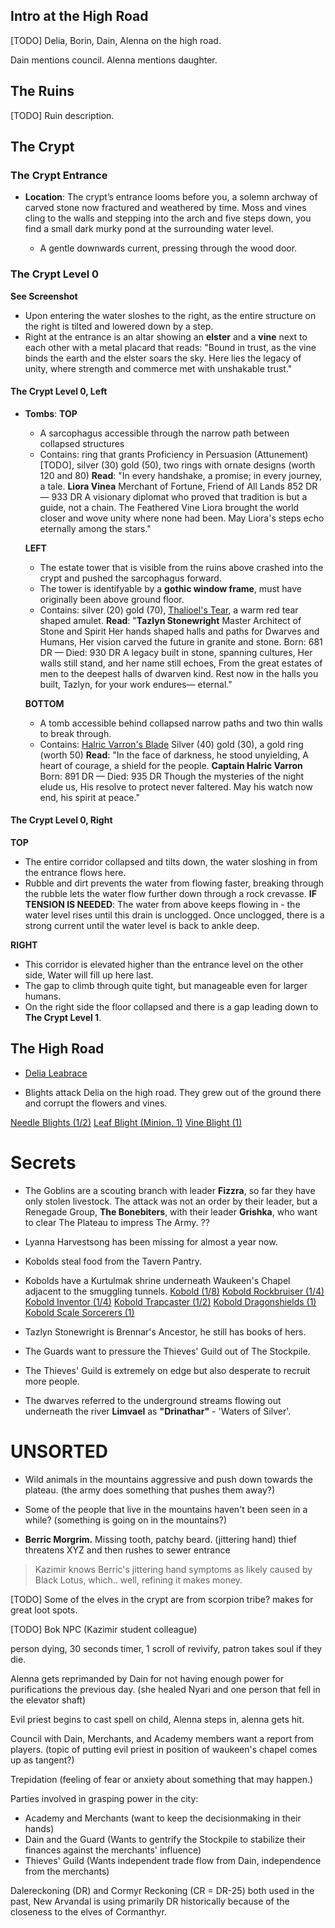 ## Intro at the High Road

[TODO] Delia, Borin, Dain, Alenna on the high road.

Dain mentions council.
Alenna mentions daughter.


## The Ruins
[TODO] Ruin description.


## The Crypt 

### The Crypt Entrance
- **Location**: The crypt’s entrance looms before you, a solemn archway of carved stone now fractured and weathered by time.
  Moss and vines cling to the walls and stepping into the arch and five steps down, you find a small dark murky pond at the surrounding water level.

  - A gentle downwards current, pressing through the wood door.

### The Crypt Level 0
**See Screenshot**
  - Upon entering the water sloshes to the right, as the entire structure on the right is tilted and lowered down by a step.
  - Right at the entrance is an altar showing an **elster** and a **vine** next to each other with a metal placard that reads:
     "Bound in trust, as the vine binds the earth
     and the elster soars the sky.
     Here lies the legacy of unity, where strength
     and commerce met with unshakable trust."

#### The Crypt Level 0, Left
- **Tombs**:
  **TOP**
  - A sarcophagus accessible through the narrow path between collapsed structures 
  - Contains: ring that grants Proficiency in Persuasion (Attunement) [TODO],
   silver (30) gold (50), two rings with ornate designs (worth 120 and 80) 
    **Read**:
      "In every handshake, a promise; in every journey, a tale.
      **Liora Vinea**
      Merchant of Fortune, Friend of All Lands
      852 DR — 933 DR
      A visionary diplomat who proved that 
      tradition is but a guide, not a chain.
      The Feathered Vine Liora brought the world closer and wove unity where none had been. May Liora's steps echo eternally among the stars."

  **LEFT**
  - The estate tower that is visible from the ruins above crashed into the crypt and pushed the sarcophagus forward. 
  - The tower is identifyable by a **gothic window frame**, must have originally been above ground floor.
  - Contains: silver (20) gold (70), 
  [Thalioel's Tear](dm/items.md#thalioels-tear), a warm red tear shaped amulet.
    **Read**:
      "**Tazlyn Stonewright**
      Master Architect of Stone and Spirit
      Her hands shaped halls and paths for Dwarves and Humans,
      Her vision carved the future in granite and stone.
      Born: 681 DR — Died: 930 DR
      A legacy built in stone, spanning cultures,
      Her walls still stand, and her name still echoes,
      From the great estates of men to the deepest halls of dwarven kind.
      Rest now in the halls you built, Tazlyn, for your work endures— eternal."

  **BOTTOM**
  - A tomb accessible behind collapsed narrow paths and two thin walls to break through.
  - Contains: [Halric Varron's Blade](dm/items.md#halric-varrons-blade)
   Silver (40) gold (30), a gold ring (worth 50) 
    **Read**:
      "In the face of darkness, he stood unyielding,
      A heart of courage, a shield for the people.
      **Captain Halric Varron**
      Born: 891 DR — Died: 935 DR
      Though the mysteries of the night elude us,
      His resolve to protect never faltered.
      May his watch now end, his spirit at peace."
#### The Crypt Level 0, Right

  **TOP**
  - The entire corridor collapsed and tilts down, the water sloshing in from the entrance flows here.
  - Rubble and dirt prevents the water from flowing faster, breaking through the rubble lets the water flow further down through a rock crevasse.
    **IF TENSION IS NEEDED**: The water from above keeps flowing in - the water level rises until this drain is unclogged. Once unclogged, there is a strong current until the water level is back to ankle deep.

  **RIGHT**
  - This corridor is elevated higher than the entrance level on the other side, Water will fill up here last. 
  - The gap to climb through quite tight, but manageable even for larger humans.
  - On the right side the floor collapsed and there is a gap leading down to **The Crypt Level 1**.


## The High Road
- [Delia Leabrace](dm/npcs.md#delia-leabrace)

- Blights attack Delia on the high road. They grew out of the ground there and corrupt the flowers and vines.

[Needle Blights (1/2)](dm/monsters.md#needle-blight)
[Leaf Blight (Minion, 1)](dm/monsters.md#leaf-blight)
[Vine Blight (1)](dm/monsters.md#vine-blight)

# Secrets

- The Goblins are a scouting branch with leader **Fizzra**, so far they have only stolen livestock. 
  The attack was not an order by their leader, but a Renegade Group, **The Bonebiters**, with their leader **Grishka**, who want to clear The Plateau to impress The Army. ??

- Lyanna Harvestsong has been missing for almost a year now.

- Kobolds steal food from the Tavern Pantry.

- Kobolds have a Kurtulmak shrine underneath Waukeen's Chapel adjacent to the smuggling tunnels.
[Kobold (1/8)](dm/monsters.md#kobold)
[Kobold Rockbruiser (1/4)](dm/monsters.md#kobold-rockbruiser)
[Kobold Inventor (1/4)](dm/monsters.md#kobold-inventor)
[Kobold Trapcaster (1/2)](dm/monsters.md#kobold-trapcaster)
[Kobold Dragonshields (1)](dm/monsters.md#kobold-dragonshield)
[Kobold Scale Sorcerers (1)](dm/monsters.md#kobold-scale-sorcerer)

- Tazlyn Stonewright is Brennar's Ancestor, he still has books of hers. 

- The Guards want to pressure the Thieves' Guild out of The Stockpile. 

- The Thieves' Guild is extremely on edge but also desperate to recruit more people.

-  The dwarves referred to the underground streams flowing out underneath the river **Limvael** as **"Drinathar"** - 'Waters of Silver'.


# UNSORTED

- Wild animals in the mountains aggressive and push down towards the plateau. (the army does something that pushes them away?)
- Some of the people that live in the mountains haven't been seen in a while? (something is going on in the mountains?)


- **Berric Morgrim.** Missing tooth, patchy beard. (jittering hand)
thief threatens XYZ and then rushes to sewer entrance
> Kazimir knows Berric's jittering hand symptoms as likely caused by Black Lotus, which.. well, refining it makes money.

[TODO] Some of the elves in the crypt are from scorpion tribe? makes for great loot spots.

[TODO] Bok NPC (Kazimir student colleague)

person dying, 30 seconds timer, 1 scroll of revivify, patron takes soul if they die.

Alenna gets reprimanded by Dain for not having enough power for purifications the previous day. (she healed Nyari and one person that fell in the elevator shaft)

Evil priest begins to cast spell on child, Alenna steps in, alenna gets hit.

Council with Dain, Merchants, and Academy members want a report from players. (topic of putting evil priest in position of waukeen's chapel comes up as tangent?) 

Trepidation (feeling of fear or anxiety about something that may happen.)

Parties involved in grasping power in the city: 
- Academy and Merchants (want to keep the decisionmaking in their hands)
- Dain and the Guard (Wants to gentrify the Stockpile to stabilize their finances against the merchants' influence)
- Thieves' Guild (Wants independent trade flow from Dain, independence from the merchants)

Dalereckoning (DR) and Cormyr Reckoning (CR = DR-25) both used in the past, New Arvandal is using primarily DR historically because of the closeness to the elves of Cormanthyr.
